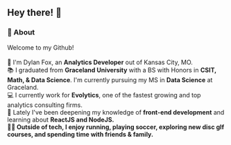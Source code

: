 ## Hey there! 👋

### 🚀 About
Welcome to my Github! <br><br>
🦊 I'm Dylan Fox, an <b>Analytics Developer</b> out of Kansas City, MO. <br>
📚 I graduated from <b>Graceland University</b> with a BS with Honors in <b>CSIT, Math, & Data Science</b>. I'm currently pursuing my MS in <b>Data Science</b> at Graceland. <br>
💻 I currently work for <b>Evolytics</b>, one of the fastest growing and top analytics consulting firms. <br>
🌱 Lately I've been deepening my knowledge of <b>front-end development</b> and learning about <b>ReactJS<b> and <b>NodeJS<b>. <br>
🏃‍♂️ Outside of tech, I enjoy running, playing soccer, exploring new disc glf courses, and spending time with friends & family. <br>

<!--
**dylanfox5/dylanfox5** is a ✨ _special_ ✨ repository because its `README.md` (this file) appears on your GitHub profile.

Here are some ideas to get you started:

- 🔭 I’m currently working on ...
- 🌱 I’m currently learning ...
- 👯 I’m looking to collaborate on ...
- 🤔 I’m looking for help with ...
- 💬 Ask me about ...
- 📫 How to reach me: ...
- 😄 Pronouns: ...
- ⚡ Fun fact: ...
-->
